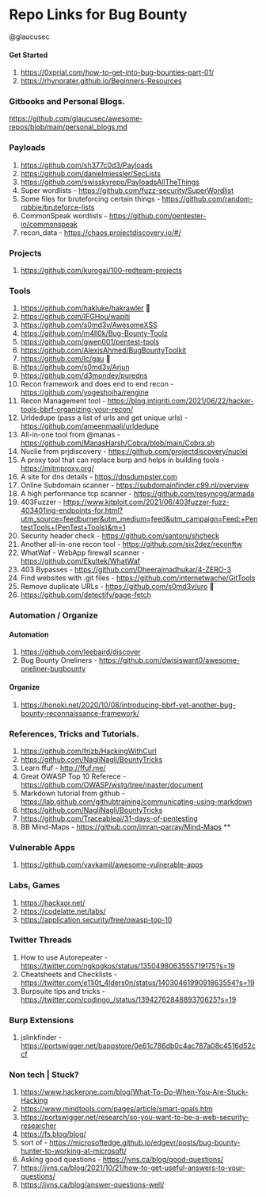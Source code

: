 # Repo Links for Bug Bounty

@glaucusec

#### Get Started

1. https://0xprial.com/how-to-get-into-bug-bounties-part-01/
2. https://rhynorater.github.io/Beginners-Resources

### Gitbooks and Personal Blogs.
https://github.com/glaucusec/awesome-repos/blob/main/personal_blogs.md

### Payloads
1. https://github.com/sh377c0d3/Payloads
2. https://github.com/danielmiessler/SecLists
3. https://github.com/swisskyrepo/PayloadsAllTheThings
4. Super wordlists - https://github.com/fuzz-security/SuperWordlist
5. Some files for bruteforcing certain things - https://github.com/random-robbie/bruteforce-lists
6. CommonSpeak wordlists - https://github.com/pentester-io/commonspeak
7. recon_data - https://chaos.projectdiscovery.io/#/

### Projects
1. https://github.com/kurogai/100-redteam-projects

### Tools
1. https://github.com/hakluke/hakrawler 🔴
2. https://github.com/IFGHou/wapiti
3. https://github.com/s0md3v/AwesomeXSS
4. https://github.com/m4ll0k/Bug-Bounty-Toolz
5. https://github.com/gwen001/pentest-tools
6. https://github.com/AlexisAhmed/BugBountyToolkit
7. https://github.com/lc/gau 🔴
8. https://github.com/s0md3v/Arjun
9. https://github.com/d3mondev/puredns
10. Recon framework and does end to end recon - https://github.com/yogeshojha/rengine
11. Recon Management tool - https://blog.intigriti.com/2021/06/22/hacker-tools-bbrf-organizing-your-recon/
12. Urldedupe (pass a list of urls and get unique urls) - https://github.com/ameenmaali/urldedupe
13. All-in-one tool from @manas - https://github.com/ManasHarsh/Cobra/blob/main/Cobra.sh
14. Nuclie from prjdiscovery - https://github.com/projectdiscovery/nuclei
15. A proxy tool that can replace burp and helps in building tools - https://mitmproxy.org/
16. A site for dns details - https://dnsdumpster.com 
17. Online Subdomain scanner - https://subdomainfinder.c99.nl/overview
18. A high performance tcp scanner - https://github.com/resyncgg/armada
18. 403Fuzzer - https://www.kitploit.com/2021/06/403fuzzer-fuzz-403401ing-endpoints-for.html?utm_source=feedburner&utm_medium=feed&utm_campaign=Feed:+PentestTools+(PenTest+Tools)&m=1
19. Security header check - https://github.com/santoru/shcheck
11. Another all-in-one recon tool - https://github.com/six2dez/reconftw
12. WhatWaf - WebApp firewall scanner - https://github.com/Ekultek/WhatWaf
13. 403 Bypasses - https://github.com/Dheerajmadhukar/4-ZERO-3
14. Find websites with .git files - https://github.com/internetwache/GitTools
15. Remove duplicate URLs - https://github.com/s0md3v/uro 🔴
16. https://github.com/detectify/page-fetch

### Automation / Organize

#### Automation
1. https://github.com/leebaird/discover
2. Bug Bounty Oneliners - https://github.com/dwisiswant0/awesome-oneliner-bugbounty

#### Organize
1. https://honoki.net/2020/10/08/introducing-bbrf-yet-another-bug-bounty-reconnaissance-framework/

### References, Tricks and Tutorials.
1. https://github.com/frizb/HackingWithCurl
2. https://github.com/NagliNagli/BountyTricks
3. Learn ffuf - http://ffuf.me/
4. Great OWASP Top 10 Referece - https://github.com/OWASP/wstg/tree/master/document
5. Markdown tutorial from github - 
https://lab.github.com/githubtraining/communicating-using-markdown
6. https://github.com/NagliNagli/BountyTricks
6. https://github.com/Traceableai/31-days-of-pentesting
7. BB Mind-Maps - https://github.com/imran-parray/Mind-Maps **

### Vulnerable Apps
1. https://github.com/vavkamil/awesome-vulnerable-apps

### Labs, Games
1. https://hackxor.net/
2. https://codelatte.net/labs/
3. https://application.security/free/owasp-top-10

### Twitter Threads 
1. How to use Autorepeater - https://twitter.com/ngkogkos/status/1350498063555719175?s=19
2. Cheatsheets and Checklists - https://twitter.com/e11i0t_4lders0n/status/1403046199091863554?s=19
3. Burpsuite tips and tricks - https://twitter.com/codingo_/status/1394276284889370625?s=19

### Burp Extensions
1. jslinkfinder - https://portswigger.net/bappstore/0e61c786db0c4ac787a08c4516d52ccf

### Non tech | Stuck?
1. https://www.hackerone.com/blog/What-To-Do-When-You-Are-Stuck-Hacking
2. https://www.mindtools.com/pages/article/smart-goals.htm
3. https://portswigger.net/research/so-you-want-to-be-a-web-security-researcher
4. https://fs.blog/blog/
5. sort of - https://microsoftedge.github.io/edgevr/posts/bug-bounty-hunter-to-working-at-microsoft/
6. Asking good questions - https://jvns.ca/blog/good-questions/
7. https://jvns.ca/blog/2021/10/21/how-to-get-useful-answers-to-your-questions/
8. https://jvns.ca/blog/answer-questions-well/
